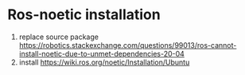 # Ros-noetic installation
1. replace source package
https://robotics.stackexchange.com/questions/99013/ros-cannot-install-noetic-due-to-unmet-dependencies-20-04
2. install
https://wiki.ros.org/noetic/Installation/Ubuntu
